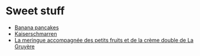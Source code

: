 # Sweet stuff
- [Banana pancakes](banana-pancakes.md)
- [Kaiserschmarren](kaiserschmarren.md)
- [La meringue accompagnée des petits fruits et de la crème double de La Gruyère](../dinner-recipe.md#meringue-double-cream-and-berries)
